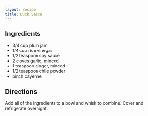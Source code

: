 ```yaml
---
layout: recipe
title: Duck Sauce
---
```


## Ingredients

* 3/4 cup plum jam
* 1/4 cup rice vinegar
* 1/2 teaspoon soy sauce
* 2 cloves garlic, minced
* 1 teaspoon ginger, minced
* 1/2 teaspoon chile powder
* pinch cayenne

## Directions

Add all of the ingredients to a bowl and whisk to combine. Cover and refrigerate overnight.